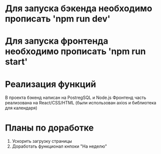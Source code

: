 # Для запуска бэкенда необходимо прописать 'npm run dev'

# Для запуска фронтенда необходимо прописать 'npm run start'

# Реализация функций

В проекта бэкенд написан на PostregSQL и Node.js
Фронтенд часть реализована на React/CSS/HTML (были использован axios и библиотека для календаря)


# Планы по доработке

1. Ускорить загрузку страницы
2. Доработать функционал кнпоки "На неделю"
